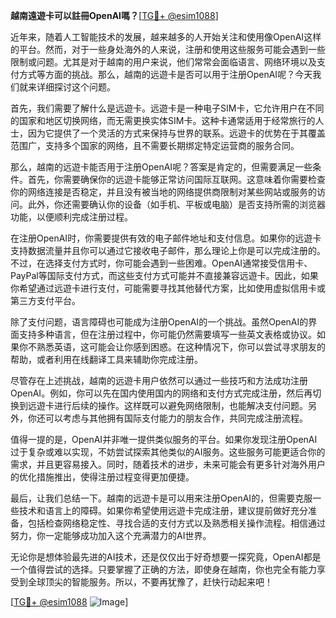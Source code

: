 **越南遠遊卡可以註冊OpenAI嗎？**[[TG💪+ @esim1088](https://t.me/s/esim1088)]

近年来，随着人工智能技术的发展，越来越多的人开始关注和使用像OpenAI这样的平台。然而，对于一些身处海外的人来说，注册和使用这些服务可能会遇到一些限制或问题。尤其是对于越南的用户来说，他们常常会面临语言、网络环境以及支付方式等方面的挑战。那么，越南的远遊卡是否可以用于注册OpenAI呢？今天我们就来详细探讨这个问题。

首先，我们需要了解什么是远遊卡。远遊卡是一种电子SIM卡，它允许用户在不同的国家和地区切换网络，而无需更换实体SIM卡。这种卡通常适用于经常旅行的人士，因为它提供了一个灵活的方式来保持与世界的联系。远遊卡的优势在于其覆盖范围广，支持多个国家的网络，且不需要长期绑定特定运营商的服务合同。

那么，越南的远遊卡能否用于注册OpenAI呢？答案是肯定的，但需要满足一些条件。首先，你需要确保你的远遊卡能够正常访问国际互联网。这意味着你需要检查你的网络连接是否稳定，并且没有被当地的网络提供商限制对某些网站或服务的访问。此外，你还需要确认你的设备（如手机、平板或电脑）是否支持所需的浏览器功能，以便顺利完成注册过程。

在注册OpenAI时，你需要提供有效的电子邮件地址和支付信息。如果你的远遊卡支持数据流量并且你可以通过它接收电子邮件，那么理论上你是可以完成注册的。不过，在选择支付方式时，你可能会遇到一些困难。OpenAI通常接受信用卡、PayPal等国际支付方式，而这些支付方式可能并不直接兼容远遊卡。因此，如果你希望通过远遊卡进行支付，可能需要寻找其他替代方案，比如使用虚拟信用卡或第三方支付平台。

除了支付问题，语言障碍也可能成为注册OpenAI的一个挑战。虽然OpenAI的界面支持多种语言，但在注册过程中，你可能仍然需要填写一些英文表格或协议。如果你不熟悉英语，这可能会让你感到困惑。在这种情况下，你可以尝试寻求朋友的帮助，或者利用在线翻译工具来辅助你完成注册。

尽管存在上述挑战，越南的远遊卡用户依然可以通过一些技巧和方法成功注册OpenAI。例如，你可以先在国内使用国内的网络和支付方式完成注册，然后再切换到远遊卡进行后续的操作。这样既可以避免网络限制，也能解决支付问题。另外，你还可以考虑与其他拥有国际支付能力的朋友合作，共同完成注册流程。

值得一提的是，OpenAI并非唯一提供类似服务的平台。如果你发现注册OpenAI过于复杂或难以实现，不妨尝试探索其他类似的AI服务。这些服务可能更适合你的需求，并且更容易接入。同时，随着技术的进步，未来可能会有更多针对海外用户的优化措施推出，使得注册过程变得更加便捷。

最后，让我们总结一下。越南的远遊卡是可以用来注册OpenAI的，但需要克服一些技术和语言上的障碍。如果你希望使用远遊卡完成注册，建议提前做好充分准备，包括检查网络稳定性、寻找合适的支付方式以及熟悉相关操作流程。相信通过努力，你一定能够成功加入这个充满潜力的AI世界。

无论你是想体验最先进的AI技术，还是仅仅出于好奇想要一探究竟，OpenAI都是一个值得尝试的选择。只要掌握了正确的方法，即使身在越南，你也完全有能力享受到全球顶尖的智能服务。所以，不要再犹豫了，赶快行动起来吧！

[[TG💪+ @esim1088](https://t.me/s/esim1088) ![Image](https://i.postimg.cc/4NQfJmqS/Snipaste-2025-05-13-00-14-12.png)]